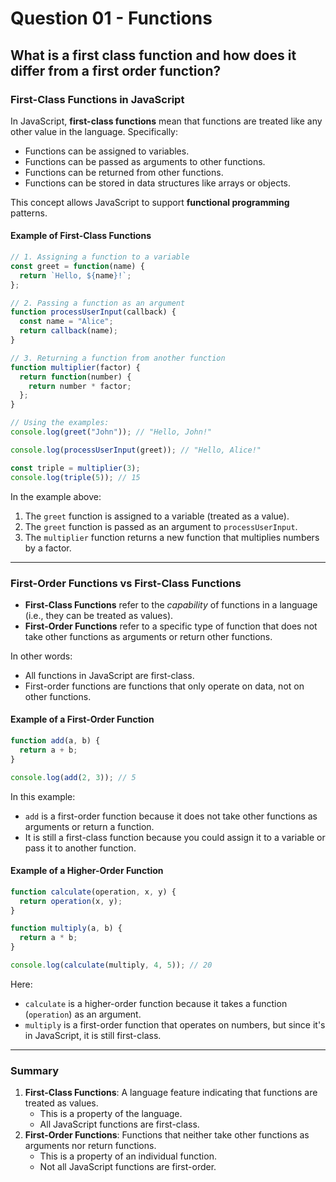 # Question 01 - Functions

## What is a first class function and how does it differ from a first order function?

### First-Class Functions in JavaScript

In JavaScript, **first-class functions** mean that functions are treated like any other value in the language. Specifically:

- Functions can be assigned to variables.
- Functions can be passed as arguments to other functions.
- Functions can be returned from other functions.
- Functions can be stored in data structures like arrays or objects.

This concept allows JavaScript to support **functional programming** patterns.

#### Example of First-Class Functions
```javascript
// 1. Assigning a function to a variable
const greet = function(name) {
  return `Hello, ${name}!`;
};

// 2. Passing a function as an argument
function processUserInput(callback) {
  const name = "Alice";
  return callback(name);
}

// 3. Returning a function from another function
function multiplier(factor) {
  return function(number) {
    return number * factor;
  };
}

// Using the examples:
console.log(greet("John")); // "Hello, John!"

console.log(processUserInput(greet)); // "Hello, Alice!"

const triple = multiplier(3);
console.log(triple(5)); // 15
```

In the example above:
1. The `greet` function is assigned to a variable (treated as a value).
2. The `greet` function is passed as an argument to `processUserInput`.
3. The `multiplier` function returns a new function that multiplies numbers by a factor.

---

### First-Order Functions vs First-Class Functions

- **First-Class Functions** refer to the *capability* of functions in a language (i.e., they can be treated as values).
- **First-Order Functions** refer to a specific type of function that does not take other functions as arguments or return other functions. 

In other words:
- All functions in JavaScript are first-class.
- First-order functions are functions that only operate on data, not on other functions.

#### Example of a First-Order Function
```javascript
function add(a, b) {
  return a + b;
}

console.log(add(2, 3)); // 5
```

In this example:
- `add` is a first-order function because it does not take other functions as arguments or return a function.
- It is still a first-class function because you could assign it to a variable or pass it to another function.

#### Example of a Higher-Order Function
```javascript
function calculate(operation, x, y) {
  return operation(x, y);
}

function multiply(a, b) {
  return a * b;
}

console.log(calculate(multiply, 4, 5)); // 20
```

Here:
- `calculate` is a higher-order function because it takes a function (`operation`) as an argument.
- `multiply` is a first-order function that operates on numbers, but since it's in JavaScript, it is still first-class.

---

### Summary
1. **First-Class Functions**: A language feature indicating that functions are treated as values.
   - This is a property of the language.
   - All JavaScript functions are first-class.
2. **First-Order Functions**: Functions that neither take other functions as arguments nor return functions.
   - This is a property of an individual function.
   - Not all JavaScript functions are first-order.